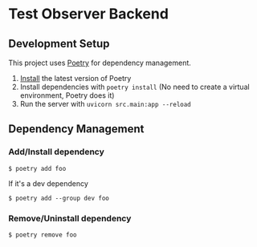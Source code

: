 # Test Observer Backend

## Development Setup

This project uses [Poetry](https://python-poetry.org/) for dependency management.

1. [Install](https://python-poetry.org/docs/#installation) the latest version of Poetry
2. Install dependencies with `poetry install` (No need to create a virtual environment, Poetry does it)
3. Run the server with `uvicorn src.main:app --reload`

## Dependency Management

### Add/Install dependency

`$ poetry add foo`

If it's a dev dependency

`$ poetry add --group dev foo`

### Remove/Uninstall dependency

`$ poetry remove foo`
